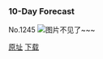 ### 10-Day Forecast
No.1245
![图片不见了~~~](https://imgs.xkcd.com/comics/10_day_forecast.png)

[原址](https://xkcd.com//1245) [下载](https://imgs.xkcd.com/comics/10_day_forecast.png)

